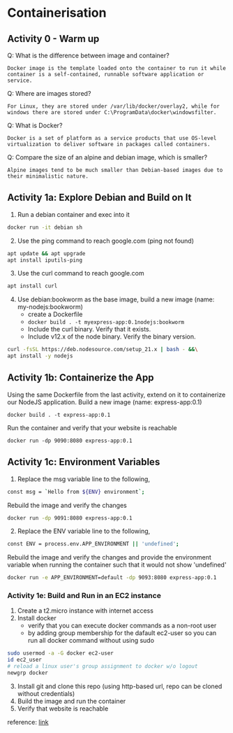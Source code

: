 # Containerisation

## Activity 0 - Warm up
Q: What is the difference between image and container?

`Docker image is the template loaded onto the container to run it while container is a self-contained, runnable software application or service.`

Q: Where are images stored?

`For Linux, they are stored under /var/lib/docker/overlay2, while for windows there are stored under C:\ProgramData\docker\windowsfilter.`

Q: What is Docker?

`Docker is a set of platform as a service products that use OS-level virtualization to deliver software in packages called containers.`

Q: Compare the size of an alpine and debian image, which is smaller?

`Alpine images tend to be much smaller than Debian-based images due to their minimalistic nature.`

## Activity 1a: Explore Debian and Build on It

1. Run a debian container and exec into it

```sh
docker run -it debian sh
```
2. Use the ping command to reach google.com (ping not found)
```sh
apt update && apt upgrade
apt install iputils-ping
```

3. Use the curl command to reach google.com

``` sh
apt install curl
```

4. Use debian:bookworm as the base image, build a new image (name: my-nodejs:bookworm)
    - create a Dockerfile
    - `docker build . -t myexpress-app:0.1nodejs:bookworm`
    - Include the curl binary. Verify that it exists.
    - Include v12.x of the node binary. Verify the binary version.
```sh 
curl -fsSL https://deb.nodesource.com/setup_21.x | bash - &&\
apt install -y nodejs
```

## Activity 1b: Containerize the App

Using the same Dockerfile from the last activity, extend on it to containerize our NodeJS application.
Build a new image (name: express-app:0.1)

```docker build . -t express-app:0.1```

Run the container and verify that your website is reachable

```docker run -dp 9090:8080 express-app:0.1```

## Activity 1c: Environment Variables

1. Replace the msg variable line to the following,
```sh
const msg = `Hello from ${ENV} environment`;
```

Rebuild the image and verify the changes

```sh
docker run -dp 9091:8080 express-app:0.1
```

2. Replace the ENV variable line to the following,
```sh
const ENV = process.env.APP_ENVIRONMENT || 'undefined';
```

Rebuild the image and verify the changes and
provide the environment variable when running the container such that it would not show 'undefined'

```sh
docker run -e APP_ENVIRONMENT=default -dp 9093:8080 express-app:0.1
```

### Activity 1e: Build and Run in an EC2 instance

1. Create a t2.micro instance with internet access
2. Install docker
    - verify that you can execute docker commands as a non-root user 
    - by adding group membership for the dafault ec2-user so you can run all docker command without using sudo
```sh
sudo usermod -a -G docker ec2-user
id ec2_user
# reload a linux user's group assignment to docker w/o logout
newgrp docker
```
3. Install git and clone this repo (using http-based url, repo can be cloned without credentials)
4. Build the image and run the container
5. Verify that website is reachable

reference: [link](https://www.cyberciti.biz/faq/how-to-install-docker-on-amazon-linux-2/)